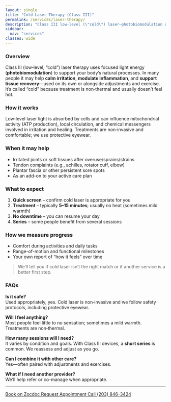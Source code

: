 ```yaml
---
layout: single
title: "Cold Laser Therapy (Class III)"
permalink: /services/laser-therapy/
description: "Class III low‑level (\"cold\") laser—photobiomodulation used alongside care to help calm irritation and support recovery."
sidebar:
  nav: "services"
classes: wide
---
```


### Overview
Class III (low‑level, “cold”) laser therapy uses focused light energy (**photobiomodulation**) to support your body’s natural processes. In many people it may help **calm irritation**, **modulate inflammation**, and **support tissue recovery**—used on its own or alongside adjustments and exercise. It’s called “cold” because treatment is non‑thermal and usually doesn’t feel hot.

### How it works
Low‑level laser light is absorbed by cells and can influence mitochondrial activity (ATP production), local circulation, and chemical messengers involved in irritation and healing. Treatments are non‑invasive and comfortable; we use protective eyewear.

### When it may help
- Irritated joints or soft tissues after overuse/sprains/strains  
- Tendon complaints (e.g., achilles, rotator cuff, elbow)  
- Plantar fascia or other persistent sore spots  
- As an add-on to your active care plan

### What to expect
1. **Quick screen** – confirm cold laser is appropriate for you  
2. **Treatment** – typically **5–15 minutes**; usually no heat (sometimes mild warmth)  
3. **No downtime** – you can resume your day  
4. **Series** – some people benefit from several sessions

### How we measure progress
- Comfort during activities and daily tasks  
- Range-of-motion and functional milestones  
- Your own report of “how it feels” over time

> We’ll tell you if cold laser isn’t the right match or if another service is a better first step.

### FAQs
**Is it safe?**  
Used appropriately, yes. Cold laser is non‑invasive and we follow safety protocols, including protective eyewear.

**Will I feel anything?**  
Most people feel little to no sensation; sometimes a mild warmth. Treatments are non‑thermal.

**How many sessions will I need?**  
It varies by condition and goals. With Class III devices, a **short series** is common. We reassess and adjust as you go.

**Can I combine it with other care?**  
Yes—often paired with adjustments and exercises.

**What if I need another provider?**  
We’ll help refer or co-manage when appropriate.

---

<div class="contact-actions">
  <a href="https://www.zocdoc.com/practice/cranbury-chiropractic-center-43835" class="btn">
    <span class="btn-label">Book on Zocdoc</span>
  </a>
  <a href="/contact/" class="btn">
    <span class="btn-label">Request Appointment</span>
  </a>
  <a href="tel:+12038463424" class="btn">
    <span class="btn-label">Call (203) 846-3424</span>
  </a>
</div>